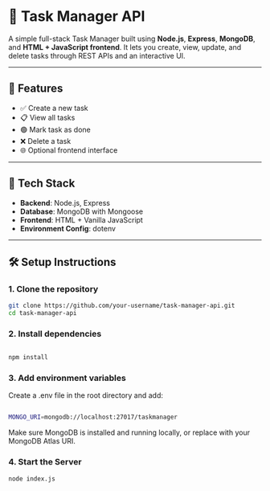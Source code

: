 # 📝 Task Manager API

A simple full-stack Task Manager built using **Node.js**, **Express**, **MongoDB**, and **HTML + JavaScript frontend**. It lets you create, view, update, and delete tasks through REST APIs and an interactive UI.

---

## 🚀 Features

- ✅ Create a new task
- 📋 View all tasks
- 🟢 Mark task as done
- ❌ Delete a task
- 🌐 Optional frontend interface

---

## 🧰 Tech Stack

- **Backend**: Node.js, Express
- **Database**: MongoDB with Mongoose
- **Frontend**: HTML + Vanilla JavaScript
- **Environment Config**: dotenv

---

## 🛠️ Setup Instructions

### 1. Clone the repository

```bash
git clone https://github.com/your-username/task-manager-api.git
cd task-manager-api
```

### 2. Install dependencies

```bash

npm install

```

### 3. Add environment variables

Create a .env file in the root directory and add:

```bash

MONGO_URI=mongodb://localhost:27017/taskmanager

```
Make sure MongoDB is installed and running locally, or replace with your MongoDB Atlas URI.

### 4. Start the Server

```bash
node index.js
```




